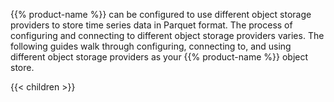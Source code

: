 <!-- Comment to support shortcode -->
{{% product-name %}} can be configured to use different object storage providers
to store time series data in Parquet format. The process of configuring and
connecting to different object storage providers varies.
The following guides walk through configuring, connecting to, and using
different object storage providers as your {{% product-name %}} object store.

{{< children >}}
